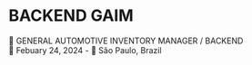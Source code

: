 # BACKEND GAIM
📃 GENERAL AUTOMOTIVE INVENTORY MANAGER / BACKEND<br/>
📅 Febuary 24, 2024 - 📍 São Paulo, Brazil<br />


